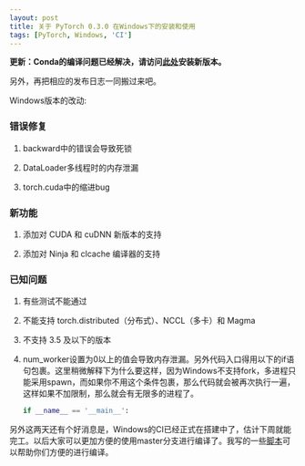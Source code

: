 ```yaml
---
layout: post
title: 关于 PyTorch 0.3.0 在Windows下的安装和使用
tags: [PyTorch, Windows, 'CI']
---
```

**更新：Conda的编译问题已经解决，请访问[此处](/2017-05-12-pytorch-package/)安装新版本。**

另外，再把相应的发布日志一同搬过来吧。

Windows版本的改动:
### 错误修复
1. backward中的错误会导致死锁

2. DataLoader多线程时的内存泄漏

3. torch.cuda中的缩进bug

### 新功能
1. 添加对 CUDA 和 cuDNN 新版本的支持

2. 添加对 Ninja 和 clcache 编译器的支持

### 已知问题
1. 有些测试不能通过

2. 不能支持 torch.distributed（分布式）、NCCL（多卡）和 Magma

3. 不支持 3.5 及以下的版本

4. num_worker设置为0以上的值会导致内存泄漏。另外代码入口得用以下的if语句包裹。这里稍微解释下为什么要这样，因为Windows不支持fork，多进程只能采用spawn，而如果你不用这个条件包裹，那么代码就会被再次执行一遍，这样如果不加限制，那么就会有无限多的进程了。

    ```py
    if __name__ == '__main__':
    ```

另外这两天还有个好消息是，Windows的CI已经正式在搭建中了，估计下周就能完工。以后大家可以更加方便的使用master分支进行编译了。我写的一些[脚本](https://github.com/peterjc123/pytorch-scripts)可以帮助你们方便的进行编译。
